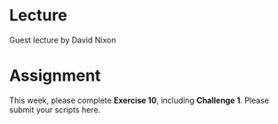 # Lecture
Guest lecture by David Nixon

# Assignment
This week, please complete **Exercise 10**, including **Challenge 1**. Please submit your scripts here.
